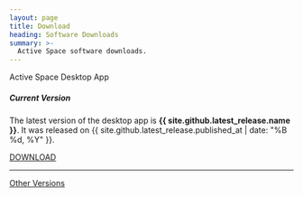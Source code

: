 ```yaml
---
layout: page
title: Download
heading: Software Downloads
summary: >-
  Active Space software downloads.
---
```

<div class="card">
  <div class="card-header">
    Active Space Desktop App
  </div>
  <div class="card-body">
    <h5 class="card-title">Current Version</h5>
    <p class="card-text">The latest version of the desktop app is <strong>{{ site.github.latest_release.name }}</strong>. It was released on {{ site.github.latest_release.published_at | date: "%B %d, %Y" }}.</p>
    <a href="{{ site.github.latest_release.html_url  }}" class="btn btn-lg btn-primary">DOWNLOAD</a>
  </div>
</div>
<hr />
<div class="card">
  <div class="card-body">
    <a href="{{ site.github.releases_url }}" class="btn btn-primary">Other Versions</a>
  </div>
</div>
